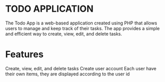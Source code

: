 # TODO APPLICATION

The Todo App is a web-based application created using PHP that allows users to manage and keep track of their tasks. The app provides a simple and efficient way to create, view, edit, and delete tasks.

# Features
Create, view, edit, and delete tasks
Create user account
Each user have their own items, they are displayed according to the user id

